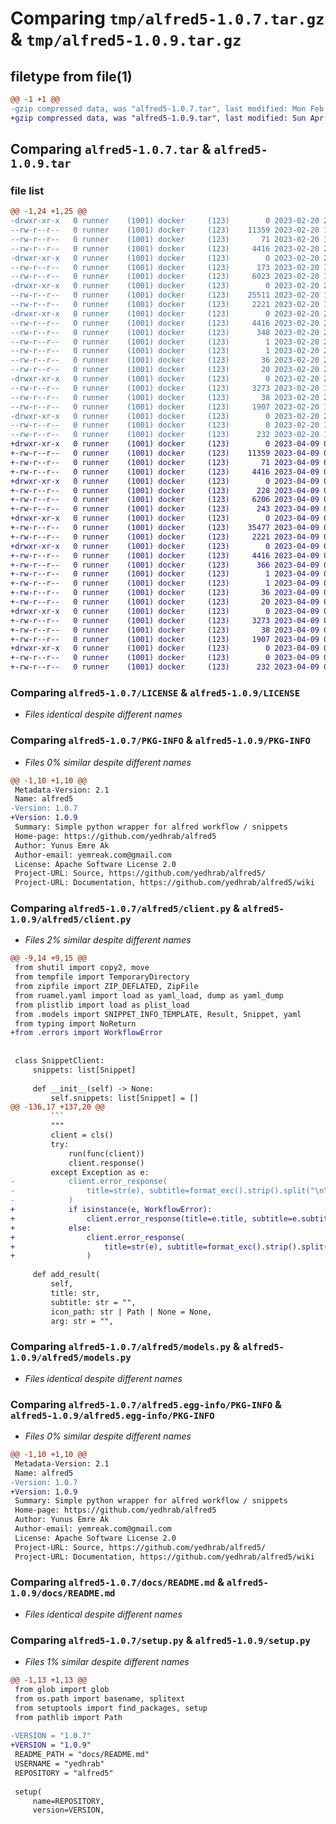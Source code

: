 # Comparing `tmp/alfred5-1.0.7.tar.gz` & `tmp/alfred5-1.0.9.tar.gz`

## filetype from file(1)

```diff
@@ -1 +1 @@
-gzip compressed data, was "alfred5-1.0.7.tar", last modified: Mon Feb 20 20:00:02 2023, max compression
+gzip compressed data, was "alfred5-1.0.9.tar", last modified: Sun Apr  9 03:30:45 2023, max compression
```

## Comparing `alfred5-1.0.7.tar` & `alfred5-1.0.9.tar`

### file list

```diff
@@ -1,24 +1,25 @@
-drwxr-xr-x   0 runner    (1001) docker     (123)        0 2023-02-20 20:00:02.525087 alfred5-1.0.7/
--rw-r--r--   0 runner    (1001) docker     (123)    11359 2023-02-20 19:59:49.000000 alfred5-1.0.7/LICENSE
--rw-r--r--   0 runner    (1001) docker     (123)       71 2023-02-20 19:59:49.000000 alfred5-1.0.7/MANIFEST.in
--rw-r--r--   0 runner    (1001) docker     (123)     4416 2023-02-20 20:00:02.525087 alfred5-1.0.7/PKG-INFO
-drwxr-xr-x   0 runner    (1001) docker     (123)        0 2023-02-20 20:00:02.525087 alfred5-1.0.7/alfred5/
--rw-r--r--   0 runner    (1001) docker     (123)      173 2023-02-20 19:59:49.000000 alfred5-1.0.7/alfred5/__init__.py
--rw-r--r--   0 runner    (1001) docker     (123)     6023 2023-02-20 19:59:49.000000 alfred5-1.0.7/alfred5/client.py
-drwxr-xr-x   0 runner    (1001) docker     (123)        0 2023-02-20 20:00:02.525087 alfred5-1.0.7/alfred5/icons/
--rw-r--r--   0 runner    (1001) docker     (123)    25511 2023-02-20 19:59:49.000000 alfred5-1.0.7/alfred5/icons/error.png
--rw-r--r--   0 runner    (1001) docker     (123)     2221 2023-02-20 19:59:49.000000 alfred5-1.0.7/alfred5/models.py
-drwxr-xr-x   0 runner    (1001) docker     (123)        0 2023-02-20 20:00:02.525087 alfred5-1.0.7/alfred5.egg-info/
--rw-r--r--   0 runner    (1001) docker     (123)     4416 2023-02-20 20:00:02.000000 alfred5-1.0.7/alfred5.egg-info/PKG-INFO
--rw-r--r--   0 runner    (1001) docker     (123)      348 2023-02-20 20:00:02.000000 alfred5-1.0.7/alfred5.egg-info/SOURCES.txt
--rw-r--r--   0 runner    (1001) docker     (123)        1 2023-02-20 20:00:02.000000 alfred5-1.0.7/alfred5.egg-info/dependency_links.txt
--rw-r--r--   0 runner    (1001) docker     (123)        1 2023-02-20 20:00:02.000000 alfred5-1.0.7/alfred5.egg-info/not-zip-safe
--rw-r--r--   0 runner    (1001) docker     (123)       36 2023-02-20 20:00:02.000000 alfred5-1.0.7/alfred5.egg-info/requires.txt
--rw-r--r--   0 runner    (1001) docker     (123)       20 2023-02-20 20:00:02.000000 alfred5-1.0.7/alfred5.egg-info/top_level.txt
-drwxr-xr-x   0 runner    (1001) docker     (123)        0 2023-02-20 20:00:02.525087 alfred5-1.0.7/docs/
--rw-r--r--   0 runner    (1001) docker     (123)     3273 2023-02-20 19:59:49.000000 alfred5-1.0.7/docs/README.md
--rw-r--r--   0 runner    (1001) docker     (123)       38 2023-02-20 20:00:02.525087 alfred5-1.0.7/setup.cfg
--rw-r--r--   0 runner    (1001) docker     (123)     1907 2023-02-20 19:59:49.000000 alfred5-1.0.7/setup.py
-drwxr-xr-x   0 runner    (1001) docker     (123)        0 2023-02-20 20:00:02.525087 alfred5-1.0.7/tests/
--rw-r--r--   0 runner    (1001) docker     (123)        0 2023-02-20 19:59:49.000000 alfred5-1.0.7/tests/__init__.py
--rw-r--r--   0 runner    (1001) docker     (123)      232 2023-02-20 19:59:49.000000 alfred5-1.0.7/tests/test_snippets.py
+drwxr-xr-x   0 runner    (1001) docker     (123)        0 2023-04-09 03:30:45.533282 alfred5-1.0.9/
+-rw-r--r--   0 runner    (1001) docker     (123)    11359 2023-04-09 03:30:36.000000 alfred5-1.0.9/LICENSE
+-rw-r--r--   0 runner    (1001) docker     (123)       71 2023-04-09 03:30:36.000000 alfred5-1.0.9/MANIFEST.in
+-rw-r--r--   0 runner    (1001) docker     (123)     4416 2023-04-09 03:30:45.533282 alfred5-1.0.9/PKG-INFO
+drwxr-xr-x   0 runner    (1001) docker     (123)        0 2023-04-09 03:30:45.529282 alfred5-1.0.9/alfred5/
+-rw-r--r--   0 runner    (1001) docker     (123)      228 2023-04-09 03:30:36.000000 alfred5-1.0.9/alfred5/__init__.py
+-rw-r--r--   0 runner    (1001) docker     (123)     6206 2023-04-09 03:30:36.000000 alfred5-1.0.9/alfred5/client.py
+-rw-r--r--   0 runner    (1001) docker     (123)      243 2023-04-09 03:30:36.000000 alfred5-1.0.9/alfred5/errors.py
+drwxr-xr-x   0 runner    (1001) docker     (123)        0 2023-04-09 03:30:45.533282 alfred5-1.0.9/alfred5/icons/
+-rw-r--r--   0 runner    (1001) docker     (123)    35477 2023-04-09 03:30:36.000000 alfred5-1.0.9/alfred5/icons/error.png
+-rw-r--r--   0 runner    (1001) docker     (123)     2221 2023-04-09 03:30:36.000000 alfred5-1.0.9/alfred5/models.py
+drwxr-xr-x   0 runner    (1001) docker     (123)        0 2023-04-09 03:30:45.533282 alfred5-1.0.9/alfred5.egg-info/
+-rw-r--r--   0 runner    (1001) docker     (123)     4416 2023-04-09 03:30:45.000000 alfred5-1.0.9/alfred5.egg-info/PKG-INFO
+-rw-r--r--   0 runner    (1001) docker     (123)      366 2023-04-09 03:30:45.000000 alfred5-1.0.9/alfred5.egg-info/SOURCES.txt
+-rw-r--r--   0 runner    (1001) docker     (123)        1 2023-04-09 03:30:45.000000 alfred5-1.0.9/alfred5.egg-info/dependency_links.txt
+-rw-r--r--   0 runner    (1001) docker     (123)        1 2023-04-09 03:30:45.000000 alfred5-1.0.9/alfred5.egg-info/not-zip-safe
+-rw-r--r--   0 runner    (1001) docker     (123)       36 2023-04-09 03:30:45.000000 alfred5-1.0.9/alfred5.egg-info/requires.txt
+-rw-r--r--   0 runner    (1001) docker     (123)       20 2023-04-09 03:30:45.000000 alfred5-1.0.9/alfred5.egg-info/top_level.txt
+drwxr-xr-x   0 runner    (1001) docker     (123)        0 2023-04-09 03:30:45.533282 alfred5-1.0.9/docs/
+-rw-r--r--   0 runner    (1001) docker     (123)     3273 2023-04-09 03:30:36.000000 alfred5-1.0.9/docs/README.md
+-rw-r--r--   0 runner    (1001) docker     (123)       38 2023-04-09 03:30:45.533282 alfred5-1.0.9/setup.cfg
+-rw-r--r--   0 runner    (1001) docker     (123)     1907 2023-04-09 03:30:36.000000 alfred5-1.0.9/setup.py
+drwxr-xr-x   0 runner    (1001) docker     (123)        0 2023-04-09 03:30:45.533282 alfred5-1.0.9/tests/
+-rw-r--r--   0 runner    (1001) docker     (123)        0 2023-04-09 03:30:36.000000 alfred5-1.0.9/tests/__init__.py
+-rw-r--r--   0 runner    (1001) docker     (123)      232 2023-04-09 03:30:36.000000 alfred5-1.0.9/tests/test_snippets.py
```

### Comparing `alfred5-1.0.7/LICENSE` & `alfred5-1.0.9/LICENSE`

 * *Files identical despite different names*

### Comparing `alfred5-1.0.7/PKG-INFO` & `alfred5-1.0.9/PKG-INFO`

 * *Files 0% similar despite different names*

```diff
@@ -1,10 +1,10 @@
 Metadata-Version: 2.1
 Name: alfred5
-Version: 1.0.7
+Version: 1.0.9
 Summary: Simple python wrapper for alfred workflow / snippets
 Home-page: https://github.com/yedhrab/alfred5
 Author: Yunus Emre Ak
 Author-email: yemreak.com@gmail.com
 License: Apache Software License 2.0
 Project-URL: Source, https://github.com/yedhrab/alfred5/
 Project-URL: Documentation, https://github.com/yedhrab/alfred5/wiki
```

### Comparing `alfred5-1.0.7/alfred5/client.py` & `alfred5-1.0.9/alfred5/client.py`

 * *Files 2% similar despite different names*

```diff
@@ -9,14 +9,15 @@
 from shutil import copy2, move
 from tempfile import TemporaryDirectory
 from zipfile import ZIP_DEFLATED, ZipFile
 from ruamel.yaml import load as yaml_load, dump as yaml_dump
 from plistlib import load as plist_load
 from .models import SNIPPET_INFO_TEMPLATE, Result, Snippet, yaml
 from typing import NoReturn
+from .errors import WorkflowError
 
 
 class SnippetClient:
     snippets: list[Snippet]
 
     def __init__(self) -> None:
         self.snippets: list[Snippet] = []
@@ -136,17 +137,20 @@
         ```
         """
         client = cls()
         try:
             run(func(client))
             client.response()
         except Exception as e:
-            client.error_response(
-                title=str(e), subtitle=format_exc().strip().split("\n")[-1]
-            )
+            if isinstance(e, WorkflowError):
+                client.error_response(title=e.title, subtitle=e.subtitle)
+            else:
+                client.error_response(
+                    title=str(e), subtitle=format_exc().strip().split("\n")[-1]
+                )
 
     def add_result(
         self,
         title: str,
         subtitle: str = "",
         icon_path: str | Path | None = None,
         arg: str = "",
```

### Comparing `alfred5-1.0.7/alfred5/models.py` & `alfred5-1.0.9/alfred5/models.py`

 * *Files identical despite different names*

### Comparing `alfred5-1.0.7/alfred5.egg-info/PKG-INFO` & `alfred5-1.0.9/alfred5.egg-info/PKG-INFO`

 * *Files 0% similar despite different names*

```diff
@@ -1,10 +1,10 @@
 Metadata-Version: 2.1
 Name: alfred5
-Version: 1.0.7
+Version: 1.0.9
 Summary: Simple python wrapper for alfred workflow / snippets
 Home-page: https://github.com/yedhrab/alfred5
 Author: Yunus Emre Ak
 Author-email: yemreak.com@gmail.com
 License: Apache Software License 2.0
 Project-URL: Source, https://github.com/yedhrab/alfred5/
 Project-URL: Documentation, https://github.com/yedhrab/alfred5/wiki
```

### Comparing `alfred5-1.0.7/docs/README.md` & `alfred5-1.0.9/docs/README.md`

 * *Files identical despite different names*

### Comparing `alfred5-1.0.7/setup.py` & `alfred5-1.0.9/setup.py`

 * *Files 1% similar despite different names*

```diff
@@ -1,13 +1,13 @@
 from glob import glob
 from os.path import basename, splitext
 from setuptools import find_packages, setup
 from pathlib import Path
 
-VERSION = "1.0.7"
+VERSION = "1.0.9"
 README_PATH = "docs/README.md"
 USERNAME = "yedhrab"
 REPOSITORY = "alfred5"
 
 setup(
     name=REPOSITORY,
     version=VERSION,
```


